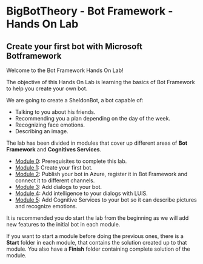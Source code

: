 # BigBotTheory - Bot Framework - Hands On Lab
## Create your first bot with Microsoft Botframework
Welcome to the Bot Framework Hands On Lab!

The objective of this Hands On Lab is learning the basics of Bot Framework to help you create your own bot.

We are going to create a SheldonBot, a bot capable of:
- Talking to you about his friends.
- Recommending you a plan depending on the day of the week.
- Recognizing face emotions.
- Describing an image.

The lab has been divided in modules that cover up different areas of __Bot Framework__ and __Cognitives Services__.

- [Module 0](https://github.com/YRobles/BigBotTheory/tree/master/Modules/Module-0): Prerequisites to complete this lab.
- [Module 1](https://github.com/YRobles/BigBotTheory/tree/master/Modules/Module-1): Create your first bot.
- [Module 2](https://github.com/YRobles/BigBotTheory/tree/master/Modules/Module-2): Publish your bot in Azure, register it in Bot Framework and connect it to different channels.
- [Module 3](https://github.com/YRobles/BigBotTheory/tree/master/Modules/Module-3): Add dialogs to your bot.
- [Module 4](https://github.com/YRobles/BigBotTheory/tree/master/Modules/Module-4): Add intelligence to your dialogs with LUIS.
- [Module 5](https://github.com/YRobles/BigBotTheory/tree/master/Modules/Module-5): Add Cognitive Services to your bot so it can describe pictures and recognize emotions. 

It is recommended you do start the lab from the beginning as we will add new features to the initial bot in each module.

If you want to start a module before doing the previous ones, there is a __Start__ folder in each module, that contains the solution created up to that module. You also have a __Finish__ folder containing complete solution of the module.

